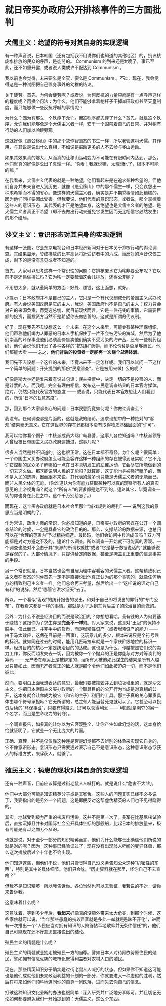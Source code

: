 
# 就日帝买办政府公开排核事件的三方面批判


## 犬儒主义：绝望的符号对其自身的实现逻辑

有一种声音说，日本韩国（还有包括我不用说你们也知道的其他地区）的，抗议核废水排放的民众的呼声，是徒劳的。 Communism 的到来还是太晚了，事已至此，还不如重开罢，或者说人类或许不配达到 Communism 。

我以前也会觉得，未来要么是全灭，要么是 Communism 。不过，现在，我会觉得这是一种试图把自己置身事外的幼稚的结论。

关于徒劳。首先，为何会徒劳呢？或者说，为何反抗的力量只能是有一点呼声这样的程度呢？再换个问法：为什么，他们不能够拿着枪杆子干掉岸田政府甚至天皇制度，而只能够做一些反抗呼喊的事情呢？

为什么？因为有那么一个秩序不允许。而这秩序都支撑了什么？首先，就是这个秩序，允许我们能够像是个犬儒主义者一样，安于一个囚禁着自己的日常、并对稍有行动的人们加以冷眼旁观。

这就好像《愚公移山》中的那个故作智慧态的书生一样，所以我管这叫犬儒。其作用，与其说是说出什么真相，不如说是鼓动更多的人不去参与移山运动。

如果其效果真的够大，从而真的让移山运动变为不可能在有限时间内达到，那么，他们就真的好像是说出了真理一样。“你看！我就说嘛，太理想化了，根本不可能的嘛。”

在我看来，犬儒主义代表的就是一种绝望。他们看起来是在追求某种希望的，但他们自身并未亲自进入到历史，就像《愚公移山》中的那个儒生一样，只会哀怨出一种求希望而不得的省心。像这样的犬儒主义者，确实是并不期望事情如此糟糕的，因为他们同样要因此受害。但我要说，他们代表的意识形态，或者说，那个掌控着这些人的意识形态，其代表的才正是绝望本身，这绝望也是犬儒主义者的绝望、是犬儒主义者真正不希望（却不去做出行动来避免它发生因而无比相信它必然发生）的那个结局。

## 沙文主义：意识形态对其自身的实现逻辑

有这样一张图，它是东京电视台和日本经济新闻对于日本关于排核行动的舆论调查。其结果显示，赞成排放的比率高达将近受访者中的六成，而反对的声音仅仅三成，剩下的是没有意见或者不知道的。

首先，大家可以思考这样一个常识性的问题：它排核废水它为啥非要公布呢？它以前不是还偷偷排过吗？它为啥一定要赶着这会儿排放，还得公开呢？

不用想太多，就从最简单的方面：好处、赚钱，这上面想，就好。

小提示：日本政府并不是自己的主人，它只是一个有代议制成分的帝国主义买办政府。有人会说美国政府是它的主人，我说，美国政府也不是自己的主人：权力只会对它的来源负责，而竞选总统，就目前现状而言，它是一件花钱的事情，它需要巨额的投资，而投资方当然不是希望你去做慈善的。这就是所谓的代议制。

好了。现在我先不去设想这么一个未来：在这个未来里，可能会有某种环保组织，他们声称他们竭力从罪恶的日本人手机保住了一片不会被污染的海域，然后为了他们崇高的环保事业他们必须高价售卖他们确实不受污染的海产品，还有一些制药组织，他们会说他们开发了各种各样的“抗辐射”药物，而不论价格是否足够惠民，他们都能大卖 —— 总之，**他们背后的投资者一定能再一次赚个盆满钵满**。

我们先不去设想一个这样的未来，毕竟未来不一定怎样呢。我们可以试问一下这样一个简单的问题：开头提到的那份“民意调查”，它是被用来做什么的呢？

好像是斯大林还是谁来着有说过句话：民主投票中，决定一切的不是投票的人，而是计票的人。而我呢，完全有理由相信，发布这一民意调查结果的日本官方媒体，绝对，仍然只能代表官方的态度 —— 或者说，只能代表日本官方想让人们看到的，所谓“日本的民意态度”。

那，回到那个大家都关心的问题：日本民意究竟如何呢？你做过调查么？

我没有。任何调查都是片面的，这就是我的结论。追求设想中的一种绝对的“客观”结果毫无意义，它在这世界的存在还都根本没有取得物质基础层面的“许可”。

我可以给你看个例子：中核派成员大骂广岛县警，这事儿各位知道吗？中核派领导人曾经被日帝国主义买办政府逮捕过，这事儿呢？

很多人当然是并不知道的。这也很正常，这在日本都不奇怪。为什么呢？很简单：一个帝国主义买办政府怎么可能会容许这样一种组织的存在被得到证实呢？它不允许它控制的民众多了解哪怕一点在日本真切发生的左翼运动，它会尽它所能做到的一切去这么做。那这能说明人民的无能吗？就算能，这无能也是被强行赋予的，而不是人民的选择，因而跟本来说，其代表的最多也只能是犬儒主义者的无能而已，而非人民全体的无能。（你难道认为你有能力获取某种可以真的观察所有人的真实意见的上帝视角吗？就这个“所有人”的要求都是达不到的，遑论其它，毕竟调查一切的你也身在此世之中，这个千万别给忘了。）

而现在，这个买办政府就是日本社会里那个“游戏规则的裁判” —— 说到这我的意思应当是明朗的了。

作为常识，政治方面的常识，你必须知道的是，日帝买办政府的官媒在公开一个调查结论的时候，一定是具备它的政治目的的。那么，支撑结论的数据来源，也总归可以在“合理的范围内”予以精挑细选。最起码，他们会访问中核派成员吗？双方可能都是对对方避之不及的，遑论什么调查。所以调查一开始就不可能真的客观。一个调查也绝对不会由于其“来源的所谓权威性”或者“它是基于数据说话的”就能够说是客观的了。大部分情况下，只提供给定的数据，甚至是掩盖真正重要的信息事实的手段。

另一个常识就是，日本当然也会有自居为理中客看客的犬儒主义者。这帮精致利己主义者在表态的时候首先一定不是直接说出他真正认为的那个事实的，就像任何地方的精致利己主义者一样。他们总会再三考量，然后给出一个“这样说的话对自己有利”的说辞，然后“哪管它洪水滔天”去了。

所以，一个看似“客观”的统计报告的发出，和对于自己即将发出的罪行的“专门公布”，在我看来都是一样的事情。那就是为了达到其背后主子的政治目的而做的。

另外：为什么不说是经济目的而说是政治目的？你想想看哈，最有钱的人为何要基于赚钱？这跟你为了求生存是**完全不一样**的。对人家来说，这是对“王冠”的保持不脱手，仅此而已。并非手中的货币，而是增殖性资产（或者增殖资产的能力 —— 由于马太效应，这俩在目前是一回事），这玩意儿的多少，根本来说只是个符号性的标识。就如同在过去的时候，能用几匹马拉车就是一个家伙阶级地位的标识一样。经济目的的核心一定是统治目的的达成。这也是为什么，你越按照它们说的卖力工作，你反而越发失去一切，因为被你一个个抛弃的正是你能与对方对等谈判的筹码 —— 无产者在命运上是被绑定的，而所有人被迫如此谋生的结果是所有人越发只能如此，因而无产者真正的敌人就是那个令他们如此被迫的一切，而不是他们彼此。

然而，要明白上面我想表达的意思，最起码要被摧毁并丢到垃圾堆里的，就是沙文主义。你把日本帝国主义买办政府的一个颇具目的的公开行为当成是对真相的公开，这本身就会让你成为被它（和它的主子）利用的工具。那主子真的关心罪责具体由哪个符号承担吗？它无所谓的，总之有人能当替死鬼就可以了。它甚至可以投资后续的“环保事业”，只要有得赚头（即可以获得利润 —— 利润就是剥夺的另一个名字，而且是生命权力的剥夺）。

一个调查报告，如果真的让你以为它客观整全、让你产生如此幻觉的话，这本身恰恰就证明了，它就是一个无比庞大的片面。

正确、真理，并不是仅仅靠这种连是否是幻觉都不去辨别的体验来实现它自身的，它不像意识形态。意识形态只需要通过表示自己不是意识形态，这种意识形态俘获人的标准方式，来俘获人，就够了。

## 殖民主义：祸患的现状对其自身的实现逻辑

还有一种声音，目前应该算是过街老鼠人人喊打的。就是说什么“危害不大”的。

他们中大部分可能是知识精英分子或是其喉舌。这些人的问题其实已经不必多说了，我要指出的是另外一个问题，这是即便反对这帮虚伪精英的人们也不见得晓得的。

其实，地球受到极为严重的核废料污染，这并不是第一次了。美军在比基尼核试验后，直接沉掉且并未对国际社会公开具体坐标的那艘船，比起日本的排放量来，极有可能是有过之而无不及的。

也就是说，对于至少一部分的知识精英而言，他们为什么能够无比确信他们所说的就是对的呢？因为，这种事已经验证过了：现在没有出现骇人听闻的变异怪兽，那么这次排放后过个十年也不会出现。

他们知道这些，但他们不说，他们只管觉得自己没义务告知公众这种“机密性的东西”，特别是其中的具体细节。他们只会说，“历史资料就在那里，怪你自己不去查咯？”

但我不是知识精英，所以我告诉你。各位当然也可以去验证，我若说的不对，请你来告诉我。

这意味着什么呢？

这意味着，等到多少年后，**看起来**好像真的没额外带来太大危害，到那个时候，这些家伙就可以说，“当年那些愚蠢的抗议声音就是多此一举就是愚昧不开化”，进而有一次推出一个“人民应当对拥有知识的人俯首帖耳地敬仰并无条件信任”的，他们自己可能现在还不好意思直接说出的结论。

殖民主义的精髓是什么呢？

殖民主义的精髓就是抽走被殖民一方的自尊。譬如日本人对待阿依努原住民的殖民，譬如拥有信息优势的城市化既得利益者对农村人口的殖民。

现在，那些精英知识分子确实是过街老鼠人人喊打的状态。但如果你不知道这可能也是他们成就他们未来政治利益的计划的一部分，你就要进入一种虚假的胜利，然后在将来如他们预料地连同你的自尊一同跌落，进而失去你自己的信念。

打破这种知识文化垄断的办法也很简单：深入研究并广泛地分享即可，并且切记无论如何都要避免我们一开始提到的：犬儒主义，这么个东西。





